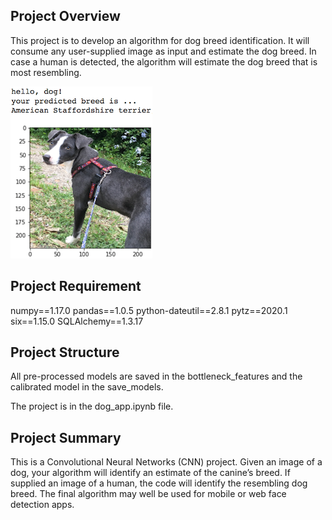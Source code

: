 [//]: # (Image References)

[image1]: ./images/sample_dog_output.png "Sample Output"
[image2]: ./images/vgg16_model.png "VGG-16 Model Keras Layers"
[image3]: ./images/vgg16_model_draw.png "VGG16 Model Figure"


## Project Overview

This project is to develop an algorithm for dog breed identification. It will consume any user-supplied image as input and estimate the dog breed. In case a human is detected, the algorithm will estimate the dog breed that is most resembling.  

![Sample Output][image1]


## Project Requirement

numpy==1.17.0
pandas==1.0.5
python-dateutil==2.8.1
pytz==2020.1
six==1.15.0
SQLAlchemy==1.3.17


## Project Structure
All pre-processed models are saved in the bottleneck_features and the calibrated model in the save_models.

The project is in the dog_app.ipynb file.

## Project Summary

This is a Convolutional Neural Networks (CNN) project. Given an image of a dog, your algorithm will identify an estimate of the canine’s breed. If supplied an image of a human, the code will identify the resembling dog breed. The final algorithm may well be used for mobile or web face detection apps.


